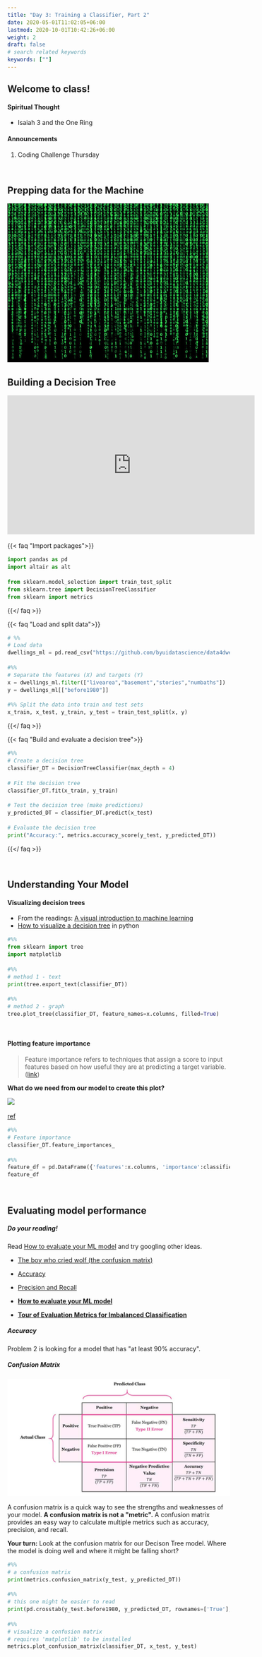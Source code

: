 ```yaml
---
title: "Day 3: Training a Classifier, Part 2"
date: 2020-05-01T11:02:05+06:00
lastmod: 2020-10-01T10:42:26+06:00
weight: 2
draft: false
# search related keywords
keywords: [""]
---
```


## Welcome to class!

#### Spiritual Thought
* Isaiah 3 and the One Ring

#### Announcements
1. Coding Challenge Thursday


<br>

## Prepping data for the Machine

![alt text](Matrix_green.jpg)

## Building a Decision Tree

<iframe width="560" height="315" src="https://www.youtube.com/embed/ZVR2Way4nwQ" title="YouTube video player" frameborder="0" allow="accelerometer; autoplay; clipboard-write; encrypted-media; gyroscope; picture-in-picture" allowfullscreen></iframe>

{{< faq "Import packages">}}

```python
import pandas as pd
import altair as alt

from sklearn.model_selection import train_test_split
from sklearn.tree import DecisionTreeClassifier
from sklearn import metrics
```

{{</ faq >}}

{{< faq "Load and split data">}}

```python
# %%
# Load data
dwellings_ml = pd.read_csv("https://github.com/byuidatascience/data4dwellings/raw/master/data-raw/dwellings_ml/dwellings_ml.csv")

#%%
# Separate the features (X) and targets (Y)
x = dwellings_ml.filter(["livearea","basement","stories","numbaths"])
y = dwellings_ml[["before1980"]]

#%% Split the data into train and test sets
x_train, x_test, y_train, y_test = train_test_split(x, y)
```
{{</ faq >}}

{{< faq "Build and evaluate a decision tree">}}

```python
#%%
# Create a decision tree
classifier_DT = DecisionTreeClassifier(max_depth = 4)

# Fit the decision tree
classifier_DT.fit(x_train, y_train)

# Test the decision tree (make predictions)
y_predicted_DT = classifier_DT.predict(x_test)

# Evaluate the decision tree
print("Accuracy:", metrics.accuracy_score(y_test, y_predicted_DT))
```

{{</ faq >}}

<br>

## Understanding Your Model

#### Visualizing decision trees

- From the readings: [A visual introduction to machine learning](http://www.r2d3.us/visual-intro-to-machine-learning-part-1/)
- [How to visualize a decision tree](https://mljar.com/blog/visualize-decision-tree/) in python

```python
#%%
from sklearn import tree
import matplotlib

#%% 
# method 1 - text
print(tree.export_text(classifier_DT))

#%% 
# method 2 - graph
tree.plot_tree(classifier_DT, feature_names=x.columns, filled=True)
```

<br>

#### Plotting feature importance

> Feature importance refers to techniques that assign a score to input features based on how useful they are at predicting a target variable. ([link](https://machinelearningmastery.com/calculate-feature-importance-with-python/#:~:text=Feature%20importance%20refers%20to%20techniques,at%20predicting%20a%20target%20variable.))

__What do we need from our model to create this plot?__

![](https://scikit-learn.org/dev/_images/sphx_glr_plot_permutation_importance_001.png)

[ref](https://scikit-learn.org/dev/auto_examples/inspection/plot_permutation_importance.html)

```python
#%% 
# Feature importance
classifier_DT.feature_importances_

#%%
feature_df = pd.DataFrame({'features':x.columns, 'importance':classifier_DT.feature_importances_})
feature_df
```

<br>


## Evaluating model performance

##### Do your reading!

Read [How to evaluate your ML model](https://ranvir.xyz/blog/how-to-evaluate-your-machine-learning-model-like-a-pro-metrics/) and try googling other ideas.

- [The boy who cried wolf (the confusion matrix)](https://developers.google.com/machine-learning/crash-course/classification/true-false-positive-negative)
- [Accuracy](https://developers.google.com/machine-learning/crash-course/classification/accuracy)
- [Precision and Recall](https://developers.google.com/machine-learning/crash-course/classification/precision-and-recall)

- __[How to evaluate your ML model](https://ranvir.xyz/blog/how-to-evaluate-your-machine-learning-model-like-a-pro-metrics/)__
- __[Tour of Evaluation Metrics for Imbalanced Classification](https://machinelearningmastery.com/tour-of-evaluation-metrics-for-imbalanced-classification/)__


##### Accuracy

Problem 2 is looking for a model that has "at least 90% accuracy". 

##### Confusion Matrix

![alt text](confusion_matrix.png)


A confusion matrix is a quick way to see the strengths and weaknesses of your model. __A confusion matrix is not a "metric".__ A confusion matrix provides an easy way to calculate multiple metrics such as accuracy, precision, and recall.

**Your turn:** Look at the confusion matrix for our Decison Tree model. Where the model is doing well and where it might be falling short?

```python
#%%
# a confusion matrix
print(metrics.confusion_matrix(y_test, y_predicted_DT))

#%%
# this one might be easier to read
print(pd.crosstab(y_test.before1980, y_predicted_DT, rownames=['True'], colnames=['Predicted'], margins=True))

#%%
# visualize a confusion matrix
# requires 'matplotlib' to be installed
metrics.plot_confusion_matrix(classifier_DT, x_test, y_test)
```


